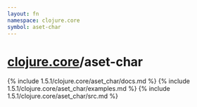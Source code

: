 ```yaml
---
layout: fn
namespace: clojure.core
symbol: aset-char
---
```


# [clojure.core](../)/aset-char

{% include 1.5.1/clojure.core/aset_char/docs.md %}
{% include 1.5.1/clojure.core/aset_char/examples.md %}
{% include 1.5.1/clojure.core/aset_char/src.md %}

